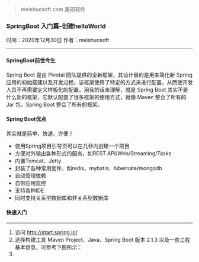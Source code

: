 > meishuosoft.com	美硕软件

### SpringBoot 入门篇-创建helloWorld

时间：2020年12月30日	作者：meishuosoft

------



#### SpringBoot前世今生

Spring Boot 是由 Pivotal 团队提供的全新框架，其设计目的是用来简化新 Spring 应用的初始搭建以及开发过程。该框架使用了特定的方式来进行配置，从而使开发人员不再需要定义样板化的配置。用我的话来理解，就是 Spring Boot 其实不是什么新的框架，它默认配置了很多框架的使用方式，就像 Maven 整合了所有的 Jar 包，Spring Boot 整合了所有的框架。

#### Spring Boot优点

其实就是简单、快速、方便！

- 使用Spring项目引导页可以在几秒内创建一个项目
- 方便对外输出各种形式的服务，如REST API/Web/Streaming/Tasks
- 内置Tomcat、Jetty
- 封装了各种常用套件，如redis、mybatis、hibernate/mongodb
- 自动管理依赖
- 自带应用监控
- 支持各种IDE
- 同时支持关系型数据库和非关系型数据库

#### 快速入门

------

1. 访问 http://start.spring.io/
2. 选择构建工具 Maven Project、Java、Spring Boot 版本 2.1.3 以及一些工程基本信息，可参考下图所示：
3. 

